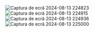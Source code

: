 ![Captura de ecrã 2024-08-13 224823](https://github.com/user-attachments/assets/d701c2a9-921f-4f56-84e5-28e629255c94)
![Captura de ecrã 2024-08-13 224915](https://github.com/user-attachments/assets/71c98ab5-1c08-4ac7-8664-a87b1274aca5)
![Captura de ecrã 2024-08-13 224936](https://github.com/user-attachments/assets/eae260fa-b182-4959-a2db-d4e39c6f00b2)
![Captura de ecrã 2024-08-13 225000](https://github.com/user-attachments/assets/c0ed8147-ebac-401f-9122-6c3eef61a5fd)
